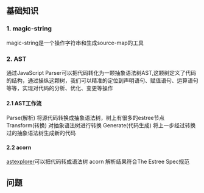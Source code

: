 

## 基础知识
### 1. magic-string
magic-string是一个操作字符串和生成source-map的工具

### 2. AST
通过JavaScript Parser可以把代码转化为一颗抽象语法树AST,这颗树定义了代码的结构，通过操纵这颗树，我们可以精准的定位到声明语句、赋值语句、运算语句等等，实现对代码的分析、优化、变更等操作

#### 2.1 AST工作流
Parse(解析) 将源代码转换成抽象语法树，树上有很多的estree节点
Transform(转换) 对抽象语法树进行转换
Generate(代码生成) 将上一步经过转换过的抽象语法树生成新的代码


#### 2.2 acorn
[astexplorer](https://astexplorer.net/)可以把代码转成语法树
acorn 解析结果符合The Estree Spec规范




## 问题
